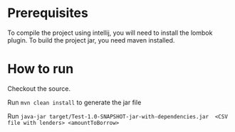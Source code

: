 

# Prerequisites #

To compile the project using intellij, you will need to install the lombok plugin.
To build the project jar, you need maven installed.


# How to run #
Checkout the source.

Run `mvn clean install` to generate the jar file

Run `java-jar target/Test-1.0-SNAPSHOT-jar-with-dependencies.jar  <CSV file with lenders> <amountToBorrow>`
